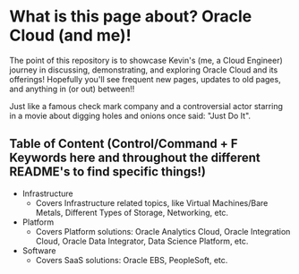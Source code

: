 # What is this page about? Oracle Cloud (and me)!
The point of this repository is to showcase Kevin's (me, a Cloud Engineer) journey in discussing, demonstrating, and exploring Oracle Cloud and its offerings! Hopefully you'll see frequent new pages, updates to old pages, and anything in (or out) between!!

Just like a famous check mark company and a controversial actor starring in a movie about digging holes and onions once said: "Just Do It".

## Table of Content (Control/Command + F Keywords here and throughout the different README's to find specific things!)
* Infrastructure
  * Covers Infrastructure related topics, like Virtual Machines/Bare Metals, Different Types of Storage, Networking, etc.
* Platform
  * Covers Platform solutions: Oracle Analytics Cloud, Oracle Integration Cloud, Oracle Data Integrator, Data Science Platform, etc.
* Software
  * Covers SaaS solutions: Oracle EBS, PeopleSoft, etc.
